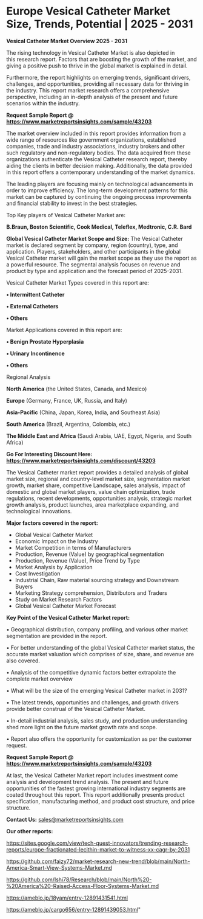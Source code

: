 # Europe Vesical Catheter Market Size, Trends, Potential | 2025 - 2031

<Strong> Vesical Catheter Market Overview 2025 - 2031</strong>

The rising technology in Vesical Catheter Market is also depicted in this research report. Factors that are boosting the growth of the market, and giving a positive push to thrive in the global market is explained in detail.

Furthermore, the report highlights on emerging trends, significant drivers, challenges, and opportunities, providing all necessary data for thriving in the industry. This report market research offers a comprehensive perspective, including an in-depth analysis of the present and future scenarios within the industry.

<strong>Request Sample Report @ <a href=https://www.marketreportsinsights.com/sample/43203>https://www.marketreportsinsights.com/sample/43203</a></strong>

The market overview included in this report provides information from a wide range of resources like government organizations, established companies, trade and industry associations, industry brokers and other such regulatory and non-regulatory bodies. The data acquired from these organizations authenticate the Vesical Catheter research report, thereby aiding the clients in better decision making. Additionally, the data provided in this report offers a contemporary understanding of the market dynamics.

The leading players are focusing mainly on technological advancements in order to improve efficiency. The long-term development patterns for this market can be captured by continuing the ongoing process improvements and financial stability to invest in the best strategies.

Top Key players of Vesical Catheter Market are:

<strong>B.Braun, Boston Scientific, Cook Medical, Teleflex, Medtronic, C.R. Bard</strong>

<strong><b>Global Vesical Catheter Market Scope and Size:</b></strong>
The Vesical Catheter market is declared segment by company, region (country), type, and application. Players, stakeholders, and other participants in the global Vesical Catheter market will gain the market scope as they use the report as a powerful resource. The segmental analysis focuses on revenue and product by type and application and the forecast period of 2025-2031.

Vesical Catheter Market Types covered in this report are:

<strong>•  Intermittent Catheter

•  External Catheters

•  Others</strong>

Market Applications covered in this report are:

<strong>•  Benign Prostate Hyperplasia

•  Urinary Incontinence

•  Others</strong> 

Regional Analysis

<strong>North America</strong> (the United States, Canada, and Mexico)

<strong>Europe</strong> (Germany, France, UK, Russia, and Italy)

<strong>Asia-Pacific</strong> (China, Japan, Korea, India, and Southeast Asia)

<strong>South America</strong> (Brazil, Argentina, Colombia, etc.)

<strong>The Middle East and Africa</strong> (Saudi Arabia, UAE, Egypt, Nigeria, and South Africa)

<strong>Go For Interesting Discount Here: <a href=https://www.marketreportsinsights.com/discount/43203>https://www.marketreportsinsights.com/discount/43203</a></strong>

The Vesical Catheter market report provides a detailed analysis of global market size, regional and country-level market size, segmentation market growth, market share, competitive Landscape, sales analysis, impact of domestic and global market players, value chain optimization, trade regulations, recent developments, opportunities analysis, strategic market growth analysis, product launches, area marketplace expanding, and technological innovations.

<strong><b>Major factors covered in the report:</b></strong>
<ul>
  <li>Global Vesical Catheter Market </li>
  <li>Economic Impact on the Industry</li>
  <li>Market Competition in terms of Manufacturers</li>
  <li>Production, Revenue (Value) by geographical segmentation</li>
  <li>Production, Revenue (Value), Price Trend by Type</li>
  <li>Market Analysis by Application</li>
  <li>Cost Investigation</li>
  <li>Industrial Chain, Raw material sourcing strategy and Downstream Buyers</li>
  <li>Marketing Strategy comprehension, Distributors and Traders</li>
  <li>Study on Market Research Factors</li>
  <li>Global Vesical Catheter Market Forecast</li>
</ul>

<strong><b>Key Point of the Vesical Catheter Market report:</b></strong>

• Geographical distribution, company profiling, and various other market segmentation are provided in the report.

• For better understanding of the global Vesical Catheter market status, the accurate market valuation which comprises of size, share, and revenue are also covered.

• Analysis of the competitive dynamic factors better extrapolate the complete market overview

• What will be the size of the emerging Vesical Catheter market in 2031?

• The latest trends, opportunities and challenges, and growth drivers provide better construal of the Vesical Catheter Market.

• In-detail industrial analysis, sales study, and production understanding shed more light on the future market growth rate and scope.

• Report also offers the opportunity for customization as per the customer request.

<strong>Request Sample Report @ <a href=https://www.marketreportsinsights.com/sample/43203>https://www.marketreportsinsights.com/sample/43203</a></strong>

At last, the Vesical Catheter Market report includes investment come analysis and development trend analysis. The present and future opportunities of the fastest growing international industry segments are coated throughout this report. This report additionally presents product specification, manufacturing method, and product cost structure, and price structure.

<strong>Contact Us:</strong>
sales@marketreportsinsights.com

<strong>Our other reports:</strong>

<a href=https://sites.google.com/view/tech-quest-innovators/trending-research-reports/europe-fractionated-lecithin-market-to-witness-xx-cagr-by-2031>https://sites.google.com/view/tech-quest-innovators/trending-research-reports/europe-fractionated-lecithin-market-to-witness-xx-cagr-by-2031</a>

<a href=https://github.com/faizy72/market-research-new-trend/blob/main/North-America-Smart-View-Systems-Market.md>https://github.com/faizy72/market-research-new-trend/blob/main/North-America-Smart-View-Systems-Market.md</a>

<a href=https://github.com/Ishi78/Research/blob/main/North%20-%20America%20-Raised-Access-Floor-Systems-Market.md>https://github.com/Ishi78/Research/blob/main/North%20-%20America%20-Raised-Access-Floor-Systems-Market.md</a>

<a href=https://ameblo.jp/18yam/entry-12891431541.html>https://ameblo.jp/18yam/entry-12891431541.html</a>

<a href=https://ameblo.jp/cargo656/entry-12891439053.html>https://ameblo.jp/cargo656/entry-12891439053.html</a>"
